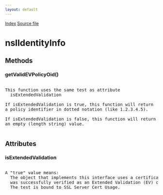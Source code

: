 ```yaml
---
layout: default
---
```

<div id='links'><a href="../index.html">Index</a>
<a href="http://dxr.mozilla.org/mozilla-central/source/security/manager/ssl/public/nsIIdentityInfo.idl">Source file</a>
</div>

# nsIIdentityInfo #

## Methods ##

### getValidEVPolicyOid() ###
<pre>  
This function uses the same test as attribute  
  isExtendedValidation  
  
If isExtendedValidation is true, this function will return  
a policy identifier in dotted notation (like 1.2.3.4.5).  
  
If isExtendedValidation is false, this function will return  
an empty (length string) value.  
  
</pre>
## Attributes ##

### isExtendedValidation ###
<pre>  
A "true" value means:  
  The object that implements this interface uses a certificate that  
  was successfully verified as an Extended Validation (EV) cert.  
  The test is bound to SSL Server Cert Usage.  
  
</pre>